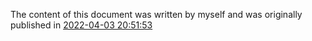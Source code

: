 The content of this document was written by myself and was originally published in [2022-04-03 20:51:53](https://blog.csdn.net/qq_46037020/article/details/123203784)
